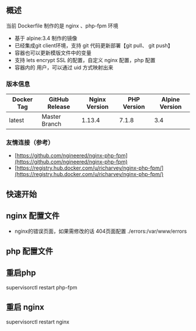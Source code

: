 ## 概述
当前 Dockerfile 制作的是 nginx 、php-fpm 环境
* 基于 alpine:3.4 制作的镜像
* 已经集成git client环境，支持 git 代码更新部署【git pull、 git push】
* 容器也可以更新模版文件中的变量
* 支持 lets encrypt SSL 的配置，自定义 nginx 配置，php 配置
* 容器内的 用户，可以通过 uid 方式映射出来

### 版本信息
| Docker Tag | GitHub Release | Nginx Version | PHP Version | Alpine Version |
|-----|-------|-----|--------|--------|
| latest | Master Branch |1.13.4 | 7.1.8 | 3.4 |

### 友情连接（参考）
- [https://github.com/ngineered/nginx-php-fpm](https://github.com/ngineered/nginx-php-fpm)
- [https://registry.hub.docker.com/u/richarvey/nginx-php-fpm/](https://registry.hub.docker.com/u/richarvey/nginx-php-fpm/)

## 快速开始


## nginx 配置文件
* nginx的错误页面，如果需修改的话
 404页面配置 ./errors:/var/www/errors
 
 
## php 配置文件


## 重启php
supervisorctl restart php-fpm

## 重启 nginx
supervisorctl restart nginx